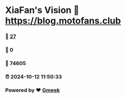 # XiaFan's Vision :link: https://blog.motofans.club 
### :page_facing_up: [27](https://blog.motofans.club/tag.html) 
### :speech_balloon: 0 
### :hibiscus: 74605 
### :alarm_clock: 2024-10-12 11:50:33 
### Powered by :heart: [Gmeek](https://github.com/Meekdai/Gmeek)
